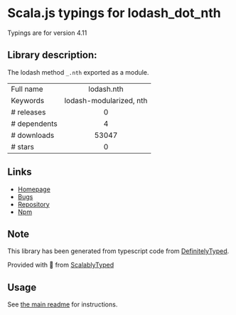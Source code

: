 
# Scala.js typings for lodash_dot_nth

Typings are for version 4.11

## Library description:
The lodash method `_.nth` exported as a module.

|                    |                 |
| ------------------ | :-------------: |
| Full name          | lodash.nth |
| Keywords           | lodash-modularized, nth |
| # releases         | 0 |
| # dependents       | 4 |
| # downloads        | 53047 |
| # stars            | 0 |

## Links
- [Homepage](https://lodash.com/)
- [Bugs](https://github.com/lodash/lodash/issues)
- [Repository](https://github.com/lodash/lodash)
- [Npm](https://www.npmjs.com/package/lodash.nth)
    


## Note
This library has been generated from typescript code from [DefinitelyTyped](https://definitelytyped.org).

Provided with :purple_heart: from [ScalablyTyped](https://github.com/oyvindberg/ScalablyTyped)

## Usage
See [the main readme](../../readme.md) for instructions.


